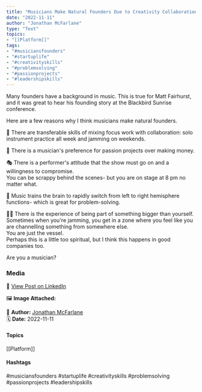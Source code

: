 ```yaml
---
title: "Musicians Make Natural Founders Due to Creativity Collaboration and Problem Solving"  
date: "2022-11-11"  
author: "Jonathan McFarlane"  
type: "Text"  
topics:  
- "[[Platform]]"  
tags:  
- "#musiciansfounders"  
- "#startuplife"  
- "#creativityskills"  
- "#problemsolving"  
- "#passionprojects"  
- "#leadershipskills"  
---
```

Many founders have a background in music. This is true for Matt Fairhurst, and it was great to hear his founding story at the Blackbird Sunrise conference.

Here are a few reasons why I think musicians make natural founders.

🍻 There are transferable skills of mixing focus work with collaboration: solo instrument practice all week and jamming on weekends.

🎸 There is a musician's preference for passion projects over making money.

🎭 There is a performer's attitude that the show must go on and a willingness to compromise.  
You can be scrappy behind the scenes- but you are on stage at 8 pm no matter what.

🧠 Music trains the brain to rapidly switch from left to right hemisphere functions- which is great for problem-solving.

🧘‍♂️ There is the experience of being part of something bigger than yourself.  
Sometimes when you're jamming, you get in a zone where you feel like you are channelling something from somewhere else.  
You are just the vessel.  
Perhaps this is a little too spiritual, but I think this happens in good companies too.

Are you a musician?

### Media

🔗 [View Post on LinkedIn](https://www.linkedin.com/feed/update/urn:li:activity:6996630257831219200)  
  
🖼 **Image Attached:**  
  
  
👤 **Author:** [Jonathan McFarlane](https://www.linkedin.com/in/jonathanmcfarlane/)  
🗓️ **Date:** 2022-11-11

#### Topics

[[Platform]]  

#### Hashtags

#musiciansfounders #startuplife #creativityskills #problemsolving #passionprojects #leadershipskills